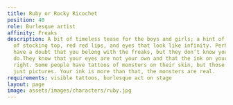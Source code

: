 ```yaml
---
title: Ruby or Rocky Ricochet
position: 40
role: Burlesque artist
affinity: Freaks
description: A bit of timeless tease for the boys and girls; a hint of 1950s, a bit
  of stocking top, red red lips, and eyes that look like infinity. Perhaps some folk
  have a doubt that you belong with the freaks, but they don’t know you.The freaks
  do.They know that your eyes are not your own and that the ink on your skin ain’t
  right. Some people have tattoos of monsters on their skin, but those tattoos are
  just pictures. Your ink is more than that, the monsters are real.
requirements: visible tattoos, burlesque act on stage
layout: page
image: assets/images/characters/ruby.jpg
---
```


